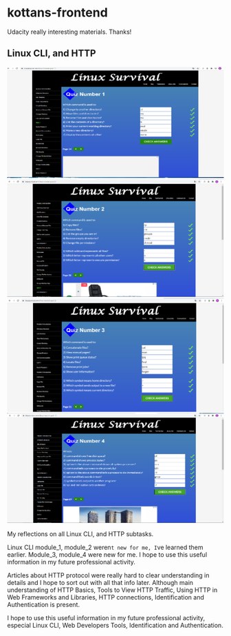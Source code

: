 # kottans-frontend

Udacity really interesting materials. Thanks!


## Linux CLI, and HTTP

![module1_png](task_linux_cli/linux_module_1.png)
![module2_png](task_linux_cli/linux_module_2.png)
![module3_png](task_linux_cli/linux_module_3.png)
![module4_png](task_linux_cli/linux_module_4.png)

My reflections on all Linux CLI, and HTTP subtasks.

Linux CLI module_1, module_2 weren`t new for me, I`ve learned them earlier.
Module_3, module_4 were new for me. I hope to use this useful information in my future professional activity.

Articles about HTTP protocol were really hard to clear understanding in details and I hope to sort out with all that info later. Although main 
understanding of HTTP Basics, Tools to View HTTP Traffic, Using HTTP in Web Frameworks and Libraries, HTTP connections, Identification and Authentication is present.

I hope to use this useful information in my future professional activity, especial Linux CLI, Web Developers Tools, Identification and Authentication.

